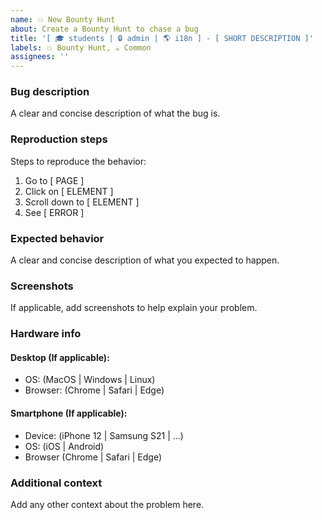 ```yaml
---
name: 💥 New Bounty Hunt
about: Create a Bounty Hunt to chase a bug
title: '[ 🎓 students | 🔒 admin | 🌎 i18n ] - [ SHORT DESCRIPTION ]'
labels: 💥 Bounty Hunt, ☕️ Common
assignees: ''
---
```


### Bug description

A clear and concise description of what the bug is.

### Reproduction steps

Steps to reproduce the behavior:

1. Go to [ PAGE ]
2. Click on [ ELEMENT ]
3. Scroll down to [ ELEMENT ]
4. See [ ERROR ]

### Expected behavior

A clear and concise description of what you expected to happen.

### Screenshots

If applicable, add screenshots to help explain your problem.

### Hardware info

#### Desktop (If applicable):

-   OS: (MacOS | Windows | Linux)
-   Browser: (Chrome | Safari | Edge)

#### Smartphone (If applicable):

-   Device: (iPhone 12 | Samsung S21 | ...)
-   OS: (iOS | Android)
-   Browser (Chrome | Safari | Edge)

### Additional context

Add any other context about the problem here.

